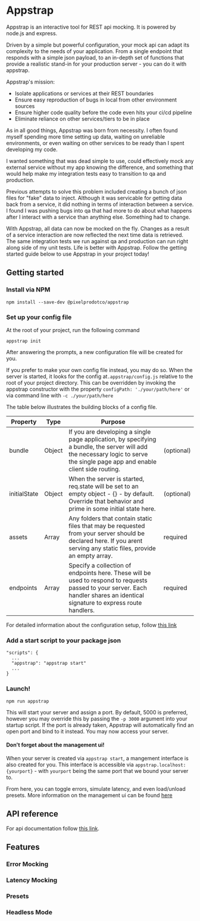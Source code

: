 # Appstrap

Appstrap is an interactive tool for REST api mocking.  It is powered by node.js and express.

Driven by a simple but powerful configuration, your mock api can adapt its complexity to the needs of your application.  From a single endpoint that responds with a simple json payload, to an in-depth set of functions that provide a realistic stand-in for your production server - you can do it with appstrap.

Appstrap's mission:
  - Isolate applications or services at their REST boundaries
  - Ensure easy reproduction of bugs in local from other environment sources
  - Ensure higher code quality before the code even hits your ci/cd pipeline
  - Eliminate reliance on other services/tiers to be in place

As in all good things, Appstrap was born from necessity.  I often found myself spending more time setting up data, waiting on unreliable environments, or even waiting on other services to be ready than I spent developing my code. 

I wanted something that was dead simple to use, could effectively mock any external service without my app knowing the difference, and something that would help make my integration tests easy to transition to qa and production.

Previous attempts to solve this problem included creating a bunch of json files for "fake" data to inject.  Although it was servicable for getting data back from a service, it did nothing in terms of interaction between a service.  I found I was pushing bugs into qa that had more to do about what happens after I interact with a service than anything else.  Something had to change.

With Appstrap, all data can now be mocked on the fly.  Changes as a result of a service interaction are now reflected the next time data is retrieved.  The same integration tests we run against qa and production can run right along side of my unit tests.  Life is better with Appstrap.  Follow the getting started guide below to use Appstrap in your project today!


## Getting started

### Install via NPM
```
npm install --save-dev @pixelprodotco/appstrap
```
### Set up your config file
At the root of your project, run the following command
```
appstrap init
```
After answering the prompts, a new configuration file will be created for you.

If you prefer to make your own config file instead, you may do so.  When the server is started, it looks for the config at`.appstrap/config.js` relative to the root of your project directory.  This can be overridden by invoking the appstrap constructor with the property `configPath: './your/path/here'` or via command line with `-c ./your/path/here`

The table below illustrates the building blocks of a config file.

|Property|Type|Purpose| |
|---|---|---|---|
|bundle|Object|If you are developing a single page application, by specifying a bundle, the server will add the necessary logic to serve the single page app and enable client side routing. |(optional)|
|initialState|Object|When the server is started, req.state will be set to an empty object - {} -  by default.  Override that behavior and prime in some initial state here.|(optional)|
|assets|Array|Any folders that contain static files that may be requested from your server should be declared here. If you arent serving any static files, provide an empty array.|required|
|endpoints|Array|Specify a collection of endpoints here.  These will be used to respond to requests passed to your server.  Each handler shares an identical signature to express route handlers.|required|

For detailed information about the configuration setup, follow [this link](./docs/config.md)

### Add a start script to your package json
```
"scripts": {
  ...
  "appstrap": "appstrap start"
  ...
}
```

### Launch!
```
npm run appstrap
```
This will start your server and assign a port.  By default, 5000 is preferred, however you may override this by passing the `-p 3000` argument into your startup script.  If the port is already taken, Appstrap will automatically find an open port and bind to it instead.  You may now access your server.

#### Don't forget about the management ui!
When your server is created via `appstrap start`, a mangement interface is also created for you.  This interface is accessible via `appstrap.localhost:{yourport}` - with `yourport` being the same port that we bound your server to.

From here, you can toggle errors, simulate latency, and even load/unload presets.  More information on the management ui can be found [here](https://www.github.com/pixelprodotco/appstrap-management-interface)


## API reference
For api documentation follow [this link](/docs/api.md).

## Features
### Error Mocking
### Latency Mocking
### Presets
### Headless Mode